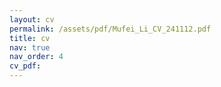 ```yaml
---
layout: cv
permalink: /assets/pdf/Mufei_Li_CV_241112.pdf
title: cv
nav: true
nav_order: 4
cv_pdf:
---
```

